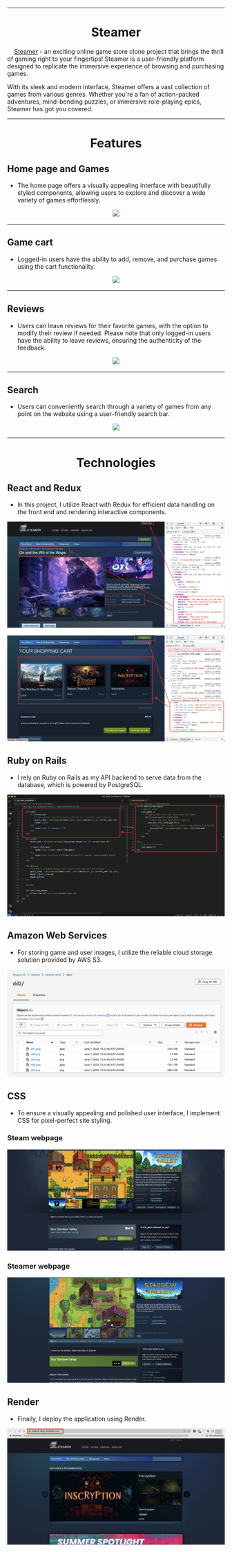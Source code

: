 <hr>
<h1 align="center">Steamer</h1>

&nbsp;&nbsp;&nbsp;&nbsp;[Steamer](https://steamer-9bo7.onrender.com/) - an exciting online game store clone project that brings the thrill of gaming right to your fingertips! Steamer is a user-friendly platform designed to replicate the immersive experience of browsing and purchasing games.

 With its sleek and modern interface, Steamer offers a vast collection of games from various genres. Whether you're a fan of action-packed adventures, mind-bending puzzles, or immersive role-playing epics, Steamer has got you covered.

<!-- <div align="center">
    <img src="./resources/steamer.gif">
</div> -->
<hr>
<h1 align="center">Features</h1>

## Home page and Games
* The home page offers a visually appealing interface with beautifully styled components, allowing users to explore and discover a wide variety of games effortlessly.

<div align="center">
    <img src="./resources/splash_page.gif">
</div>
<hr>

## Game cart
* Logged-in users have the ability to add, remove, and purchase games using the cart functionality.

<div align="center">
    <img src="./resources/cart.gif">
</div>
<hr>

## Reviews
* Users can leave reviews for their favorite games, with the option to modify their review if needed. Please note that only logged-in users have the ability to leave reviews, ensuring the authenticity of the feedback.

<div align="center">
    <img src="./resources/comment.gif">
</div>
<hr>

## Search
* Users can conveniently search through a variety of games from any point on the website using a user-friendly search bar.

<div align="center">
    <img src="./resources/search.gif">
</div>
<hr>

<h1 align="center">Technologies</h1>

## React and Redux

* In this project, I utilize React with Redux for efficient data handling on the front end and rendering interactive components.

![React and Redux](./resources/react.png)

![React and Redux](./resources/redux.png)

## Ruby on Rails

* I rely on Ruby on Rails as my API backend to serve data from the database, which is powered by PostgreSQL. 

![React and Redux](./resources/ruby.png)

## Amazon Web Services

* For storing game and user images, I utilize the reliable cloud storage solution provided by AWS S3.

![React and Redux](./resources/aws.png)

## CSS

* To ensure a visually appealing and polished user interface, I implement CSS for pixel-perfect site styling.

### Steam webpage

![React and Redux](./resources/steam.png)

### Steamer webpage

![React and Redux](./resources/steamer.png)

## Render

* Finally, I deploy the application using Render.

![React and Redux](./resources/render.png)